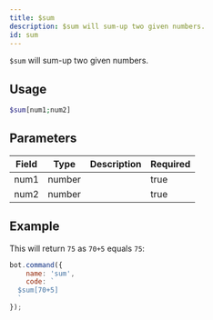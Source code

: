 ```yaml
---
title: $sum
description: $sum will sum-up two given numbers.
id: sum
---
```


`$sum` will sum-up two given numbers.

## Usage

```php
$sum[num1;num2]
```

## Parameters

| Field | Type   | Description | Required |
|-------|--------|-------------|----------|
| num1  | number |             | true     |
| num2  | number |             | true     |

## Example

This will return `75` as `70+5` equals `75`:

```javascript
bot.command({
    name: 'sum',
    code: `
  $sum[70+5]
  `
});
```